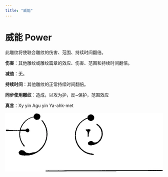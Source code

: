 ```yaml
---
title: "威能"
---
```

# 威能 Power

此雕纹将使联合雕纹的伤害、范围、持续时间翻倍。

**伤害**：其他雕纹或雕纹篇章的效应、伤害、范围和持续时间翻倍。

**减值**：无。

**持续时间**：其他雕纹的正常持续时间翻倍。

**同步使用雕纹**：造成，以攻为护，反~保护，范围效应

**真言**：Xy yin Agu yin Ya-ahk-met

![image-20240708100930102](./assets/image-20240708100930102.webp)